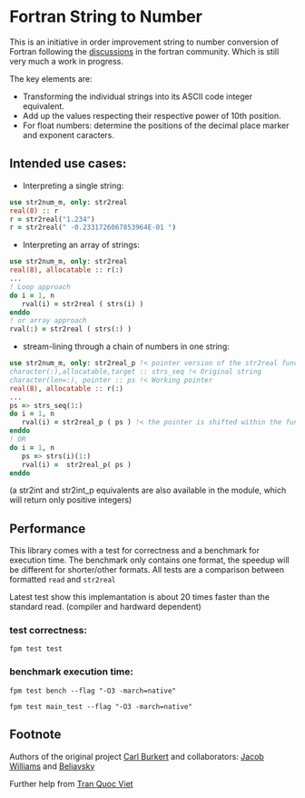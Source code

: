 # Fortran String to Number

This is an initiative in order improvement string to number conversion of Fortran following the [discussions](https://fortran-lang.discourse.group/t/faster-string-to-double/2208) in the fortran community. Which is still very much a work in progress.

The key elements are:
* Transforming the individual strings into its ASCII code integer equivalent.
* Add up the values respecting their respective power of 10th position.
* For float numbers: determine the positions of the decimal place marker and exponent caracters.

## Intended use cases:

* Interpreting a single string:
```fortran
use str2num_m, only: str2real
real(8) :: r
r = str2real("1.234")
r = str2real(" -0.2331726067853964E-01 ")
```
* Interpreting an array of strings:
```fortran
use str2num_m, only: str2real
real(8), allocatable :: r(:)
...
! Loop approach
do i = 1, n
   rval(i) = str2real ( strs(i) )
enddo
! or array approach
rval(:) = str2real ( strs(:) )
```
* stream-lining through a chain of numbers in one string:
```fortran
use str2num_m, only: str2real_p !< pointer version of the str2real function
character(:),allocatable,target :: strs_seq !< Original string
character(len=:), pointer :: ps !< Working pointer
real(8), allocatable :: r(:)
...
ps => strs_seq(1:)
do i = 1, n
   rval(i) = str2real_p ( ps ) !< the pointer is shifted within the function
enddo
! OR
do i = 1, n
   ps => strs(i)(1:)
   rval(i) =  str2real_p( ps )
enddo
```
(a str2int and str2int_p equivalents are also available in the module, which will return only positive integers)
## Performance

This library comes with a test for correctness and a benchmark for execution time. The benchmark only contains one format, the speedup will be different for shorter/other formats.
All tests are a comparison between formatted `read` and `str2real`

Latest test show this implemantation is about 20 times faster than the standard read. (compiler and hardward dependent)

### test correctness:

`fpm test test`

### benchmark execution time:

`fpm test bench --flag "-O3 -march=native"`

`fpm test main_test --flag "-O3 -march=native"`
## Footnote

Authors of the original project [Carl Burkert](https://github.com/Carltoffel)
and collaborators: [Jacob Williams](https://github.com/jacobwilliams) and [Beliavsky](https://github.com/Beliavsky)

Further help from [Tran Quoc Viet](https://fortran-lang.discourse.group/u/tqviet)
